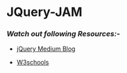 # JQuery-JAM

### **_Watch out following Resources:-_**

- [jQuery Medium Blog](https://medium.com/edureka/jquery-tutorial-for-beginners-679021d74ab4)

- [W3schools](https://www.w3schools.com/jquery/jquery_get_started.asp)
